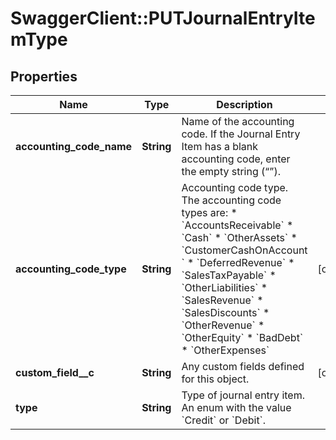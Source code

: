 # SwaggerClient::PUTJournalEntryItemType

## Properties
Name | Type | Description | Notes
------------ | ------------- | ------------- | -------------
**accounting_code_name** | **String** | Name of the accounting code.  If the Journal Entry Item has a blank accounting code, enter the empty string (“”).   | 
**accounting_code_type** | **String** | Accounting code type. The accounting code types are:   * &#x60;AccountsReceivable&#x60;   *  &#x60;Cash&#x60;   *  &#x60;OtherAssets&#x60;   *  &#x60;CustomerCashOnAccount &#x60;   * &#x60;DeferredRevenue&#x60;   * &#x60;SalesTaxPayable&#x60;   * &#x60;OtherLiabilities&#x60;   * &#x60;SalesRevenue&#x60;   * &#x60;SalesDiscounts&#x60;   * &#x60;OtherRevenue&#x60;    * &#x60;OtherEquity&#x60;   * &#x60;BadDebt&#x60;     * &#x60;OtherExpenses&#x60;         | [optional] 
**custom_field__c** | **String** | Any custom fields defined for this object.  | [optional] 
**type** | **String** | Type of journal entry item. An enum with the value &#x60;Credit&#x60; or &#x60;Debit&#x60;.  | 


